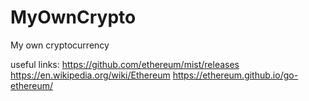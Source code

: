 # MyOwnCrypto
My own cryptocurrency

useful links:
https://github.com/ethereum/mist/releases
https://en.wikipedia.org/wiki/Ethereum
https://ethereum.github.io/go-ethereum/

